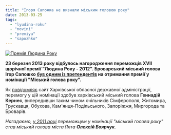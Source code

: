 ```yaml
---
title: "Ігоря Сапожка не визнали міським головою року"
date: 2013-03-25
tags: 
  - "lyudina-roku"
  - "novini"
  - "premiya"
  - "sapozhko"
---
```


[![Премія Людина Року](https://mpz.brovary.org/wp-content/uploads/2013/03/bed03ad3b1baff3c8b4aea3ff84715601b4db8e2.jpg)](https://mpz.brovary.org/wp-content/uploads/2013/03/bed03ad3b1baff3c8b4aea3ff84715601b4db8e2.jpg)

**23 березня 2013 року відбулось нагородження переможців XVII щорічної премії "Людина Року - 2012". Броварський міський голова Ігор Сапожко [був одним із претендентів](https://mpz.brovary.org/igorya-sapozhka-nominovano-na-zvannya-miskiy-golova-roku-2012/) на отримання премії у номінації "Міський голова року".**

Як [повідомляє](http://kharkivoda.gov.ua/uk/news/view/id/16825) сайт Харківської обласної державної адміністрації, перемогу у цій номінації здобув харківський міський голова **Геннадій Кернес**, випередивши таким чином очільників Сімферополя, Житомира, Трускавця, Обухова, Кам'янця-Подільського, Запоріжжя, Миргорода та Броварів.

_Нагадаємо, [у 2011 році](http://ludinaroku.com.ua/archive/volodari/2011) переможцем у номінації "міський голова року" став міський голова міста Ялта **Олексій Боярчук**._
